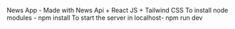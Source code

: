 News App - Made with <a href="https://newsapi.org/"></a> News Api + React JS + Tailwind CSS
To install node modules - npm install
To start the server in localhost- npm run dev
